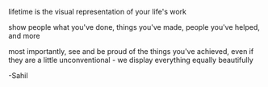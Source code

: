 lifetime is the visual representation of your life's work

show people what you've done, things you've made, people you've helped, and more

most importantly, see and be proud of the things you've achieved, even if they are a little unconventional - we display everything equally beautifully

-Sahil
